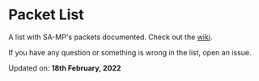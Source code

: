 # Packet List

A list with SA-MP's packets documented. Check out the [wiki](https://github.com/BrunoBM16/samp-packet-list/wiki).

If you have any question or something is wrong in the list, open an issue.

Updated on: **18th February, 2022**
